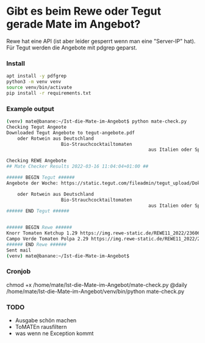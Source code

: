 # Gibt es beim Rewe oder Tegut gerade Mate im Angebot?

Rewe hat eine API (ist aber leider gesperrt wenn man eine "Server-IP" hat). Für Tegut werden die Angebote mit pdgrep geparst.

### Install

```bash
apt install -y pdfgrep
python3 -m venv venv
source venv/bin/activate
pip install -r requirements.txt
```

### Example output
```bash
(venv) mate@banane:~/Ist-die-Mate-im-Angebot$ python mate-check.py 
Checking Tegut Angeote
Downloaded Tegut Angebote to tegut-angebote.pdf
    oder Rotwein aus Deutschland                                                     verschiedene Sorten,                                                oder stückige Tomaten,
                    Bio-Strauchcocktailtomaten                                                                                             Bio-Rucola
                                                    aus Italien oder Spanien,                             Tomate, 100 g = 1,06 €,                     Bio-Tahin Sesammus

Checking REWE Angebote
## Mate Checker Results 2022-03-16 11:04:04+01:00 ##

###### BEGIN Tegut ######
Angebote der Woche: https://static.tegut.com/fileadmin/tegut_upload/Dokumente/Aktuelle_Flugbl%C3%A4tter/tegut-prospekt-kw-11-2022-Hessen-Niedersachsen-Rheinland-Pfalz.pdf

    oder Rotwein aus Deutschland                                                     verschiedene Sorten,                                                oder stückige Tomaten,
                    Bio-Strauchcocktailtomaten                                                                                             Bio-Rucola
                                                    aus Italien oder Spanien,                             Tomate, 100 g = 1,06 €,                     Bio-Tahin Sesammus
###### END Tegut ######


###### BEGIN Rewe ######
Knorr Tomaten Ketchup 1.29 https://img.rewe-static.de/REWE11_2022/2360602/23631618-14_digital-image.png
Campo Verde Tomaten Polpa 2.29 https://img.rewe-static.de/REWE11_2022/2168054/31640841-9_digital-image.png
###### END Rewe ######
Sent mail
(venv) mate@banane:~/Ist-die-Mate-im-Angebot$ 
```

### Cronjob
chmod +x /home/mate/Ist-die-Mate-im-Angebot/mate-check.py
@daily /home/mate/Ist-die-Mate-im-Angebot/venv/bin/python mate-check.py

### TODO
- Ausgabe schön machen
- ToMATEn rausfiltern
- was wenn ne Exception kommt
